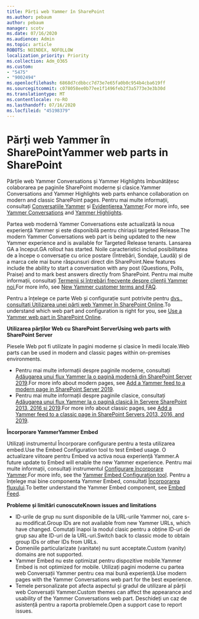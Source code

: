 ```yaml
---
title: Părți web Yammer în SharePoint
ms.author: pebaum
author: pebaum
manager: scotv
ms.date: 07/16/2020
ms.audience: Admin
ms.topic: article
ROBOTS: NOINDEX, NOFOLLOW
localization_priority: Priority
ms.collection: Adm_O365
ms.custom:
- "5475"
- "9002494"
ms.openlocfilehash: 6868d7cdbbcc7d73e7e65fa0b0c954b4cba619ff
ms.sourcegitcommit: c078058ee0b77ee1f1496feb2f3a5773e3e3b30d
ms.translationtype: MT
ms.contentlocale: ro-RO
ms.lasthandoff: 07/16/2020
ms.locfileid: "45198379"
---
```

# <a name="yammer-web-parts-in-sharepoint"></a><span data-ttu-id="4a641-102">Părți web Yammer în SharePoint</span><span class="sxs-lookup"><span data-stu-id="4a641-102">Yammer web parts in SharePoint</span></span>

<span data-ttu-id="4a641-103">Părțile web Yammer Conversations și Yammer Highlights îmbunătățesc colaborarea pe paginile SharePoint moderne și clasice.</span><span class="sxs-lookup"><span data-stu-id="4a641-103">Yammer Conversations and Yammer Highlights web parts enhance collaboration on modern and classic SharePoint pages.</span></span> <span data-ttu-id="4a641-104">Pentru mai multe informații, consultați [Conversațiile Yammer](https://support.microsoft.com/office/use-a-yammer-web-part-in-sharepoint-online-a53cfa0c-3d09-42c8-a286-1038a81c59da#conversations) și [Evidențierea Yammer](https://support.microsoft.com/office/use-a-yammer-web-part-in-sharepoint-online-a53cfa0c-3d09-42c8-a286-1038a81c59da#highlights).</span><span class="sxs-lookup"><span data-stu-id="4a641-104">For more info, see [Yammer Conversations](https://support.microsoft.com/office/use-a-yammer-web-part-in-sharepoint-online-a53cfa0c-3d09-42c8-a286-1038a81c59da#conversations)  and  [Yammer Highlights](https://support.microsoft.com/office/use-a-yammer-web-part-in-sharepoint-online-a53cfa0c-3d09-42c8-a286-1038a81c59da#highlights).</span></span>    

<span data-ttu-id="4a641-105">Partea web modernă Yammer Conversations este actualizată la noua experiență Yammer și este disponibilă pentru chiriașii targeted Release.</span><span class="sxs-lookup"><span data-stu-id="4a641-105">The modern Yammer Conversations web part is being updated to the new Yammer experience and is available for Targeted Release tenants.</span></span> <span data-ttu-id="4a641-106">Lansarea GA a început.</span><span class="sxs-lookup"><span data-stu-id="4a641-106">GA rollout has started.</span></span> <span data-ttu-id="4a641-107">Noile caracteristici includ posibilitatea de a începe o conversație cu orice postare (Întrebări, Sondaje, Laudă) și de a marca cele mai bune răspunsuri direct din SharePoint.</span><span class="sxs-lookup"><span data-stu-id="4a641-107">New features include the ability to start a conversation with any post (Questions, Polls, Praise) and to mark best answers directly from SharePoint.</span></span> <span data-ttu-id="4a641-108">Pentru mai multe informații, consultați [Termenii și întrebări frecvente despre clienții Yammer noi.](https://docs.microsoft.com/yammer/get-started-with-yammer/newyammer-faq)</span><span class="sxs-lookup"><span data-stu-id="4a641-108">For more info, see [New Yammer customer terms and FAQ](https://docs.microsoft.com/yammer/get-started-with-yammer/newyammer-faq).</span></span>

 <span data-ttu-id="4a641-109">Pentru a înțelege ce parte Web și configurație sunt potrivite pentru [dvs., consultați Utilizarea unei părți web Yammer în SharePoint Online](https://support.microsoft.com/office/use-a-yammer-web-part-in-sharepoint-online-a53cfa0c-3d09-42c8-a286-1038a81c59da).</span><span class="sxs-lookup"><span data-stu-id="4a641-109">To understand which web part and configuration is right for you, see [Use a Yammer web part in SharePoint Online](https://support.microsoft.com/office/use-a-yammer-web-part-in-sharepoint-online-a53cfa0c-3d09-42c8-a286-1038a81c59da).</span></span>  

<span data-ttu-id="4a641-110">**Utilizarea părților Web cu SharePoint Server**</span><span class="sxs-lookup"><span data-stu-id="4a641-110">**Using web parts with SharePoint Server**</span></span>  

<span data-ttu-id="4a641-111">Piesele Web pot fi utilizate în pagini moderne și clasice în medii locale.</span><span class="sxs-lookup"><span data-stu-id="4a641-111">Web parts can be used in modern and classic pages within on-premises environments.</span></span>

- <span data-ttu-id="4a641-112">Pentru mai multe informații despre paginile moderne, consultați [Adăugarea unui flux Yammer la o pagină modernă din SharePoint Server 2019](https://docs.microsoft.com/yammer/integrate-yammer-with-other-apps/embed-a-feed-into-a-sharepoint-site#add-a-yammer-feed-to-a-modern-page-in-sharepoint-server-2019).</span><span class="sxs-lookup"><span data-stu-id="4a641-112">For more info about modern pages, see [Add a Yammer feed to a modern page in SharePoint Server 2019](https://docs.microsoft.com/yammer/integrate-yammer-with-other-apps/embed-a-feed-into-a-sharepoint-site#add-a-yammer-feed-to-a-modern-page-in-sharepoint-server-2019).</span></span> 
- <span data-ttu-id="4a641-113">Pentru mai multe informații despre paginile clasice, consultați [Adăugarea unui flux Yammer la o pagină clasică în Servere SharePoint 2013, 2016 și 2019](https://docs.microsoft.com/yammer/integrate-yammer-with-other-apps/embed-a-feed-into-a-sharepoint-site#add-a-yammer-feed-to-a-classic-page-in-sharepoint-servers-2013-2016-and-2019).</span><span class="sxs-lookup"><span data-stu-id="4a641-113">For more info about classic pages, see [Add a Yammer feed to a classic page in SharePoint Servers 2013, 2016, and 2019](https://docs.microsoft.com/yammer/integrate-yammer-with-other-apps/embed-a-feed-into-a-sharepoint-site#add-a-yammer-feed-to-a-classic-page-in-sharepoint-servers-2013-2016-and-2019).</span></span>

<span data-ttu-id="4a641-114">**Încorporare Yammer**</span><span class="sxs-lookup"><span data-stu-id="4a641-114">**Yammer Embed**</span></span>  

<span data-ttu-id="4a641-115">Utilizați instrumentul Încorporare configurare pentru a testa utilizarea embed.</span><span class="sxs-lookup"><span data-stu-id="4a641-115">Use the Embed Configuration tool to test Embed usage.</span></span> <span data-ttu-id="4a641-116">O actualizare viitoare pentru Embed va activa noua experiență Yammer.</span><span class="sxs-lookup"><span data-stu-id="4a641-116">A future update to Embed will enable the new Yammer experience.</span></span> <span data-ttu-id="4a641-117">Pentru mai multe informații, consultați instrumentul [Configurare încorporare Yammer](https://aka.ms/YammerEmbedConfigureTool).</span><span class="sxs-lookup"><span data-stu-id="4a641-117">For more info, see the [Yammer Embed Configuration tool](https://aka.ms/YammerEmbedConfigureTool).</span></span> <span data-ttu-id="4a641-118">Pentru a înțelege mai bine componenta Yammer Embed, consultați [Încorporarea fluxului](https://aka.ms/YammerDevDocs).</span><span class="sxs-lookup"><span data-stu-id="4a641-118">To better understand the Yammer Embed component, see [Embed Feed](https://aka.ms/YammerDevDocs).</span></span>

<span data-ttu-id="4a641-119">**Probleme și limitări cunoscute**</span><span class="sxs-lookup"><span data-stu-id="4a641-119">**Known issues and limitations**</span></span>

- <span data-ttu-id="4a641-120">ID-urile de grup nu sunt disponibile de la URL-urile Yammer noi, care s-au modificat.</span><span class="sxs-lookup"><span data-stu-id="4a641-120">Group IDs are not available from new Yammer URLs, which have changed.</span></span> <span data-ttu-id="4a641-121">Comutați înapoi la modul clasic pentru a obține ID-uri de grup sau alte ID-uri de la URL-uri.</span><span class="sxs-lookup"><span data-stu-id="4a641-121">Switch back to classic mode to obtain group IDs or other IDs from URLs.</span></span>
- <span data-ttu-id="4a641-122">Domeniile particularizate (vanitate) nu sunt acceptate.</span><span class="sxs-lookup"><span data-stu-id="4a641-122">Custom (vanity) domains are not supported.</span></span>
- <span data-ttu-id="4a641-123">Yammer Embed nu este optimizat pentru dispozitive mobile.</span><span class="sxs-lookup"><span data-stu-id="4a641-123">Yammer Embed is not optimized for mobile.</span></span> <span data-ttu-id="4a641-124">Utilizați pagini moderne cu partea web Conversații Yammer pentru cea mai bună experiență.</span><span class="sxs-lookup"><span data-stu-id="4a641-124">Use modern pages with the Yammer Conversations web part for the best experience.</span></span>
- <span data-ttu-id="4a641-125">Temele personalizate pot afecta aspectul și gradul de utilizare al părții web Conversații Yammer.</span><span class="sxs-lookup"><span data-stu-id="4a641-125">Custom themes can affect the appearance and usability of the Yammer Conversations web part.</span></span> <span data-ttu-id="4a641-126">Deschideți un caz de asistență pentru a raporta problemele.</span><span class="sxs-lookup"><span data-stu-id="4a641-126">Open a support case to report issues.</span></span>